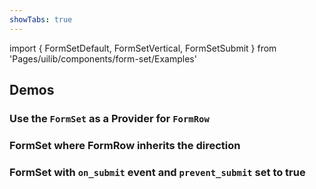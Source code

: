 ```yaml
---
showTabs: true
---
```


import {
FormSetDefault,
FormSetVertical,
FormSetSubmit
} from 'Pages/uilib/components/form-set/Examples'

## Demos

### Use the `FormSet` as a Provider for `FormRow`

<FormSetDefault />

### FormSet where FormRow inherits the direction

<FormSetVertical />

### FormSet with `on_submit` event and `prevent_submit` set to true

<FormSetSubmit />
